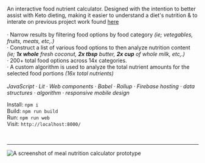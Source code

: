An interactive food nutrient calculator. Designed with the intention to better assist with Keto dieting, making it easier to understand a diet's nutrition & to interate on previous project work found [here](https://github.com/bodymoto/food-nutrient-graph) <br/><br/>
· Narrow results by filtering food options by food category *(ie; vetegables, fruits, meats, etc,.)*<br/> 
· Construct a list of various food options to then analyze nutrition content *(ie; **1x whole** fresh coconut, **2x tbsp** butter, **2x cup** of whole milk, etc,.)*<br/> 
· 200+ total food options across 14x categories.<br/> 
· A custom algorithm is used to analyze the total nutrient amounts for the selected food portions *(16x total nutrients)* <br/>
<br/>
*JavaScript · Lit · Web components · Babel · Rollup · Firebase hosting · data structures · algorithm · responsive mobile design* <br/>

Install: ```npm i```<br/>
Build: ```npm run build```<br/>
Run: ```npm run web```<br/>
Visit: ```http://localhost:8000/```<br/>

<br/><hr/>

<img src="../../blob/main/bodyboon-ss.png" alt="A screenshot of meal nutrition calculator prototype" />

